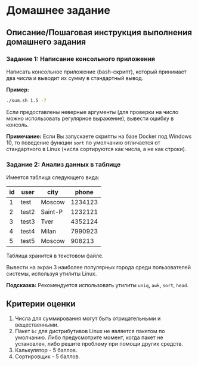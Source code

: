 # Домашнее задание

## Описание/Пошаговая инструкция выполнения домашнего задания

### Задание 1: Написание консольного приложения

Написать консольное приложение (bash-скрипт), который принимает два числа и выводит их сумму в стандартный вывод.

**Пример:**

```bash
./sum.sh 1.5 -7
```

Если предоставлены неверные аргументы (для проверки на число можно использовать регулярное выражение), вывести ошибку в консоль.

**Примечание:**
Если Вы запускаете скрипты на базе Docker под Windows 10, то поведение функции `sort` по умолчанию отличается от стандартного в Linux (числа сортируются как числа, а не как строки).

### Задание 2: Анализ данных в таблице

Имеется таблица следующего вида:

| id | user  | city    | phone   |
|----|-------|---------|---------|
| 1  | test  | Moscow  | 1234123 |
| 2  | test2 | Saint-P | 1232121 |
| 3  | test3 | Tver    | 4352124 |
| 4  | test4 | Milan   | 7990923 |
| 5  | test5 | Moscow  | 908213  |

Таблица хранится в текстовом файле.

Вывести на экран 3 наиболее популярных города среди пользователей системы, используя утилиты Linux.

**Подсказка:**
Рекомендуется использовать утилиты `uniq`, `awk`, `sort`, `head`.

## Критерии оценки

1. Числа для суммирования могут быть отрицательными и вещественными.
2. Пакет `bc` для дистрибутивов Linux не является пакетом по умолчанию. Либо предусмотрите момент, когда пакет не установлен, либо решите проблему при помощи других средств.
3. Калькулятор - 5 баллов.
4. Сортировщик - 5 баллов.
